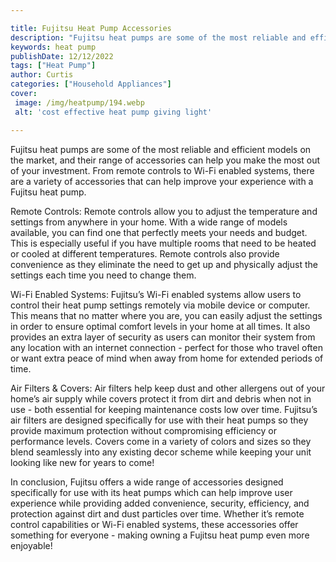 ```yaml
---

title: Fujitsu Heat Pump Accessories
description: "Fujitsu heat pumps are some of the most reliable and efficient models on the market, and their range of accessories can help you m...get more detail"
keywords: heat pump
publishDate: 12/12/2022
tags: ["Heat Pump"]
author: Curtis
categories: ["Household Appliances"]
cover: 
 image: /img/heatpump/194.webp
 alt: 'cost effective heat pump giving light'

---
```


Fujitsu heat pumps are some of the most reliable and efficient models on the market, and their range of accessories can help you make the most out of your investment. From remote controls to Wi-Fi enabled systems, there are a variety of accessories that can help improve your experience with a Fujitsu heat pump. 

Remote Controls: 
Remote controls allow you to adjust the temperature and settings from anywhere in your home. With a wide range of models available, you can find one that perfectly meets your needs and budget. This is especially useful if you have multiple rooms that need to be heated or cooled at different temperatures. Remote controls also provide convenience as they eliminate the need to get up and physically adjust the settings each time you need to change them. 

Wi-Fi Enabled Systems: 
Fujitsu’s Wi-Fi enabled systems allow users to control their heat pump settings remotely via mobile device or computer. This means that no matter where you are, you can easily adjust the settings in order to ensure optimal comfort levels in your home at all times. It also provides an extra layer of security as users can monitor their system from any location with an internet connection - perfect for those who travel often or want extra peace of mind when away from home for extended periods of time. 

Air Filters & Covers: 
Air filters help keep dust and other allergens out of your home’s air supply while covers protect it from dirt and debris when not in use - both essential for keeping maintenance costs low over time. Fujitsu’s air filters are designed specifically for use with their heat pumps so they provide maximum protection without compromising efficiency or performance levels. Covers come in a variety of colors and sizes so they blend seamlessly into any existing decor scheme while keeping your unit looking like new for years to come! 

In conclusion, Fujitsu offers a wide range of accessories designed specifically for use with its heat pumps which can help improve user experience while providing added convenience, security, efficiency, and protection against dirt and dust particles over time. Whether it’s remote control capabilities or Wi-Fi enabled systems, these accessories offer something for everyone - making owning a Fujitsu heat pump even more enjoyable!
